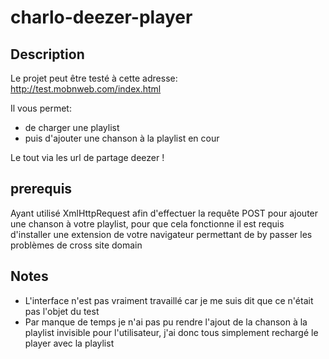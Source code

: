# charlo-deezer-player


## Description

Le projet peut être testé à cette adresse:
http://test.mobnweb.com/index.html

Il vous permet:
* de charger une playlist
* puis d'ajouter une chanson à la playlist en cour

Le tout via les url de partage deezer !

## prerequis

Ayant utilisé XmlHttpRequest afin d'effectuer la requête POST pour ajouter une chanson à votre playlist,
pour que cela fonctionne il est requis d'installer une extension de votre navigateur permettant de by passer les problèmes de cross site domain


## Notes

* L'interface n'est pas vraiment travaillé car je me suis dit que ce n'était pas l'objet du test
* Par manque de temps je n'ai pas pu rendre l'ajout de la chanson à la playlist invisible pour l'utilisateur,
j'ai donc tous simplement rechargé le player avec la playlist